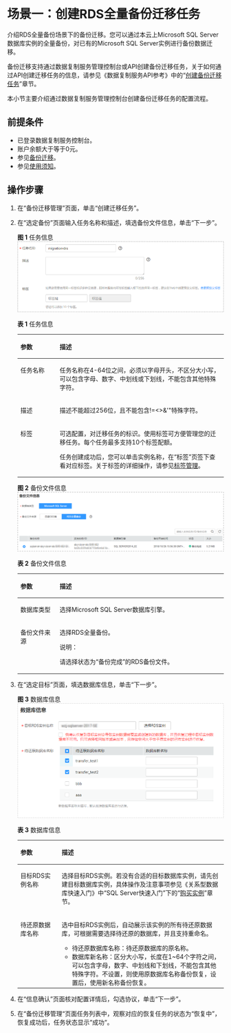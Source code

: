 # 场景一：创建RDS全量备份迁移任务<a name="drs_02_0010"></a>

介绍RDS全量备份场景下的备份迁移。您可以通过本云上Microsoft SQL Server数据库实例的全量备份，对已有的Microsoft SQL Server实例进行备份数据迁移。

备份迁移支持通过数据复制服务管理控制台或API创建备份迁移任务，关于如何通过API创建迁移任务的信息，请参见《数据复制服务API参考》中的“[创建备份迁移任务](https://support.huaweicloud.com/api-drs/drs_03_0002.html)”章节。

本小节主要介绍通过数据复制服务管理控制台创建备份迁移任务的配置流程。

## 前提条件<a name="section2097363117427"></a>

-   已登录数据复制服务控制台。
-   账户余额大于等于0元。
-   参见[备份迁移](https://support.huaweicloud.com/productdesc-drs/drs_01_0303.html)。
-   参见[使用须知](使用须知（备份迁移）.md)。

## 操作步骤<a name="zh-cn_topic_0060142340_section52562732171832"></a>

1.  在“备份迁移管理”页面，单击“创建迁移任务”。
2.  在“选定备份”页面输入任务名称和描述，填选备份文件信息，单击“下一步”。

    **图 1**  任务信息<a name="fig54436859105750"></a>  
    ![](figures/任务信息.png "任务信息")

    **表 1**  任务信息

    <a name="table968763915219"></a>
    <table><thead align="left"><tr id="row106877396213"><th class="cellrowborder" valign="top" width="19%" id="mcps1.2.3.1.1"><p id="p14687203982110"><a name="p14687203982110"></a><a name="p14687203982110"></a><strong id="b4140457172110"><a name="b4140457172110"></a><a name="b4140457172110"></a>参数</strong></p>
    </th>
    <th class="cellrowborder" valign="top" width="81%" id="mcps1.2.3.1.2"><p id="p16687163914215"><a name="p16687163914215"></a><a name="p16687163914215"></a><strong id="b1887395952116"><a name="b1887395952116"></a><a name="b1887395952116"></a>描述</strong></p>
    </th>
    </tr>
    </thead>
    <tbody><tr id="row4687103922113"><td class="cellrowborder" valign="top" width="19%" headers="mcps1.2.3.1.1 "><p id="p168723914216"><a name="p168723914216"></a><a name="p168723914216"></a>任务名称</p>
    </td>
    <td class="cellrowborder" valign="top" width="81%" headers="mcps1.2.3.1.2 "><p id="p156871239182110"><a name="p156871239182110"></a><a name="p156871239182110"></a>任务名称在4-64位之间，必须以字母开头，不区分大小写，可以包含字母、数字、中划线或下划线，不能包含其他特殊字符。</p>
    </td>
    </tr>
    <tr id="row1068718396218"><td class="cellrowborder" valign="top" width="19%" headers="mcps1.2.3.1.1 "><p id="p5687123910215"><a name="p5687123910215"></a><a name="p5687123910215"></a>描述</p>
    </td>
    <td class="cellrowborder" valign="top" width="81%" headers="mcps1.2.3.1.2 "><p id="p2687103912110"><a name="p2687103912110"></a><a name="p2687103912110"></a>描述不能超过256位，且不能包含!=&lt;&gt;&amp;'"特殊字符。</p>
    </td>
    </tr>
    <tr id="row28941532862"><td class="cellrowborder" valign="top" width="19%" headers="mcps1.2.3.1.1 "><p id="p1276314133599"><a name="p1276314133599"></a><a name="p1276314133599"></a>标签</p>
    </td>
    <td class="cellrowborder" valign="top" width="81%" headers="mcps1.2.3.1.2 "><p id="p27631913145915"><a name="p27631913145915"></a><a name="p27631913145915"></a>可选配置，对迁移任务的标识。使用标签可方便管理您的迁移任务。每个任务最多支持10个标签配额。</p>
    <p id="p8307101212113"><a name="p8307101212113"></a><a name="p8307101212113"></a>任务创建成功后，您可以单击实例名称，在<span class="uicontrol" id="zh-cn_topic_0078078071_uicontrol1433412554316"><a name="zh-cn_topic_0078078071_uicontrol1433412554316"></a><a name="zh-cn_topic_0078078071_uicontrol1433412554316"></a>“标签”</span>页签下查看对应标签。关于标签的详细操作，请参见<a href="https://support.huaweicloud.com/usermanual-drs/drs_backup_tag.html" target="_blank" rel="noopener noreferrer">标签管理</a>。</p>
    </td>
    </tr>
    </tbody>
    </table>

    **图 2**  备份文件信息<a name="fig8169113617012"></a>  
    ![](figures/备份文件信息.png "备份文件信息")

    **表 2**  备份文件信息

    <a name="table13414113982219"></a>
    <table><thead align="left"><tr id="row194146391228"><th class="cellrowborder" valign="top" width="19%" id="mcps1.2.3.1.1"><p id="p1414203932212"><a name="p1414203932212"></a><a name="p1414203932212"></a><strong id="b1061616292310"><a name="b1061616292310"></a><a name="b1061616292310"></a>参数</strong></p>
    </th>
    <th class="cellrowborder" valign="top" width="81%" id="mcps1.2.3.1.2"><p id="p18414183915220"><a name="p18414183915220"></a><a name="p18414183915220"></a><strong id="b1564813213237"><a name="b1564813213237"></a><a name="b1564813213237"></a>描述</strong></p>
    </th>
    </tr>
    </thead>
    <tbody><tr id="row8414153942215"><td class="cellrowborder" valign="top" width="19%" headers="mcps1.2.3.1.1 "><p id="p341463913229"><a name="p341463913229"></a><a name="p341463913229"></a>数据库类型</p>
    </td>
    <td class="cellrowborder" valign="top" width="81%" headers="mcps1.2.3.1.2 "><p id="p5414183962216"><a name="p5414183962216"></a><a name="p5414183962216"></a>选择Microsoft SQL Server数据库引擎。</p>
    </td>
    </tr>
    <tr id="row16414103913221"><td class="cellrowborder" valign="top" width="19%" headers="mcps1.2.3.1.1 "><p id="p241443913229"><a name="p241443913229"></a><a name="p241443913229"></a>备份文件来源</p>
    </td>
    <td class="cellrowborder" valign="top" width="81%" headers="mcps1.2.3.1.2 "><p id="p16414839102213"><a name="p16414839102213"></a><a name="p16414839102213"></a>选择RDS全量备份。</p>
    <div class="note" id="note183691511162419"><a name="note183691511162419"></a><a name="note183691511162419"></a><span class="notetitle"> 说明： </span><div class="notebody"><p id="p336918118249"><a name="p336918118249"></a><a name="p336918118249"></a>请选择状态为“备份完成”的RDS备份文件。</p>
    </div></div>
    </td>
    </tr>
    </tbody>
    </table>

3.  在“选定目标”页面，填选数据库信息，单击“下一步”。

    **图 3**  数据库信息<a name="fig17927191919218"></a>  
    ![](figures/数据库信息.png "数据库信息")

    **表 3**  数据库信息

    <a name="table132912537253"></a>
    <table><thead align="left"><tr id="row4291105332513"><th class="cellrowborder" valign="top" width="20%" id="mcps1.2.3.1.1"><p id="p10291185332515"><a name="p10291185332515"></a><a name="p10291185332515"></a><strong id="b6150191242614"><a name="b6150191242614"></a><a name="b6150191242614"></a>参数</strong></p>
    </th>
    <th class="cellrowborder" valign="top" width="80%" id="mcps1.2.3.1.2"><p id="p929120535256"><a name="p929120535256"></a><a name="p929120535256"></a><strong id="b8150201218262"><a name="b8150201218262"></a><a name="b8150201218262"></a>描述</strong></p>
    </th>
    </tr>
    </thead>
    <tbody><tr id="row92911853122519"><td class="cellrowborder" valign="top" width="20%" headers="mcps1.2.3.1.1 "><p id="p929175322517"><a name="p929175322517"></a><a name="p929175322517"></a>目标RDS实例名称</p>
    </td>
    <td class="cellrowborder" valign="top" width="80%" headers="mcps1.2.3.1.2 "><p id="p136051966296"><a name="p136051966296"></a><a name="p136051966296"></a>选择目标RDS实例。若没有合适的目标数据库实例，请先创建目标数据库实例，具体操作及注意事项参见《关系型数据库快速入门》中“SQL Server快速入门”下的“<a href="https://support.huaweicloud.com/qs-rds/zh-cn_topic_0053089697.html" target="_blank" rel="noopener noreferrer">购买实例</a>”章节。</p>
    </td>
    </tr>
    <tr id="row13291195322519"><td class="cellrowborder" valign="top" width="20%" headers="mcps1.2.3.1.1 "><p id="p1329135302517"><a name="p1329135302517"></a><a name="p1329135302517"></a>待还原数据库名称</p>
    </td>
    <td class="cellrowborder" valign="top" width="80%" headers="mcps1.2.3.1.2 "><p id="p1763044353"><a name="p1763044353"></a><a name="p1763044353"></a>选中目标RDS实例后，自动展示该实例的所有待还原数据库，可根据需要选择待还原的数据库，并且支持重命名。</p>
    <a name="ul1128414535510"></a><a name="ul1128414535510"></a><ul id="ul1128414535510"><li>待还原数据库名称：待还原数据库的原名称。</li><li>数据库新名称：区分大小写，长度在1~64个字符之间，可以包含字母，数字、中划线和下划线，不能包含其他特殊字符。不设置，则使用原数据库名称备份恢复，设置后，使用新名称备份恢复。</li></ul>
    </td>
    </tr>
    </tbody>
    </table>

4.  在“信息确认”页面核对配置详情后，勾选协议，单击“下一步”。
5.  在“备份迁移管理“页面任务列表中，观察对应的恢复任务的状态为“恢复中”，恢复成功后，任务状态显示“成功“。

